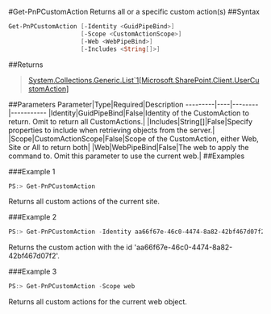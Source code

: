 #Get-PnPCustomAction
Returns all or a specific custom action(s)
##Syntax
```powershell
Get-PnPCustomAction [-Identity <GuidPipeBind>]
                    [-Scope <CustomActionScope>]
                    [-Web <WebPipeBind>]
                    [-Includes <String[]>]
```


##Returns
>[System.Collections.Generic.List`1[Microsoft.SharePoint.Client.UserCustomAction]](https://msdn.microsoft.com/en-us/library/microsoft.sharepoint.client.usercustomaction.aspx)

##Parameters
Parameter|Type|Required|Description
---------|----|--------|-----------
|Identity|GuidPipeBind|False|Identity of the CustomAction to return. Omit to return all CustomActions.|
|Includes|String[]|False|Specify properties to include when retrieving objects from the server.|
|Scope|CustomActionScope|False|Scope of the CustomAction, either Web, Site or All to return both|
|Web|WebPipeBind|False|The web to apply the command to. Omit this parameter to use the current web.|
##Examples

###Example 1
```powershell
PS:> Get-PnPCustomAction
```
Returns all custom actions of the current site.

###Example 2
```powershell
PS:> Get-PnPCustomAction -Identity aa66f67e-46c0-4474-8a82-42bf467d07f2
```
Returns the custom action with the id 'aa66f67e-46c0-4474-8a82-42bf467d07f2'.

###Example 3
```powershell
PS:> Get-PnPCustomAction -Scope web
```
Returns all custom actions for the current web object.
